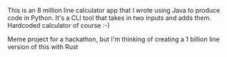 This is an 8 million line calculator app that I wrote using Java to produce code in Python. It's a CLI tool that takes in two inputs and adds them. Hardcoded calculator of course :-)

Meme project for a hackathon, but I'm thinking of creating a 1 billion line version of this with Rust
